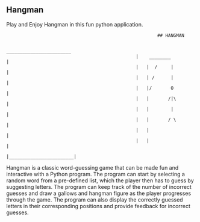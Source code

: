 ## Hangman

Play and Enjoy Hangman in this fun python application.

                                                            ## HANGMAN

                                                     ________________________
                                                    |    ________            |
                                                    |   |  /     |           |
                                                    |   | /      |           |
                                                    |   |/       O           |
                                                    |   |       /|\          |
                                                    |   |        |           |
                                                    |   |       / \          |
                                                    |   |                    |
                                                    |   |                    |
                                                    |________________________|
                                                    
Hangman is a classic word-guessing game that can be made fun and interactive with a Python program. The program can start by selecting a random word from a pre-defined list, which the player then has to guess by suggesting letters. The program can keep track of the number of incorrect guesses and draw a gallows and hangman figure as the player progresses through the game. The program can also display the correctly guessed letters in their corresponding positions and provide feedback for incorrect guesses.                                                    
